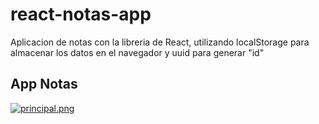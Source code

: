 # react-notas-app
Aplicacion de notas con la libreria de React, utilizando localStorage para almacenar los datos en el navegador y uuid para generar "id" 

<h2>App Notas</h2>

[![principal.png](https://i.postimg.cc/YqQkrJFP/principal.png)](https://postimg.cc/yk62npvh)
